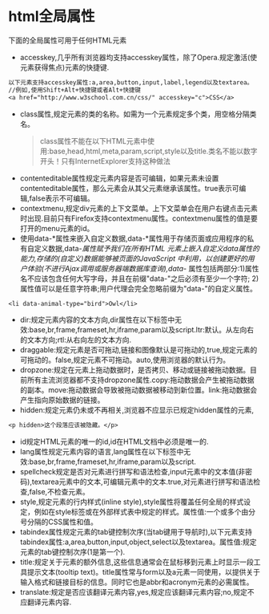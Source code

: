 # html全局属性
下面的全局属性可用于任何HTML元素
* accesskey,几乎所有浏览器均支持accesskey属性，除了Opera.规定激活(使元素获得焦点)元素的快捷键.
```txt
以下元素支持accesskey属性:a,area,button,input,label,legend以及textarea。
//例如,使用Shift+Alt+快捷键或者Alt+快捷键
<a href="http://www.w3school.com.cn/css/" accesskey="c">CSS</a>

```
* class属性,规定元素的类的名称。如需为一个元素规定多个类，用空格分隔类名。
  >class属性不能在以下HTML元素中使用:base,head,html,meta,param,script,style以及title.类名不能以数字开头！只有InternetExplorer支持这种做法
* contenteditable属性规定元素内容是否可编辑，如果元素未设置contenteditable属性，那么元素会从其父元素继承该属性。true表示可编辑,false表示不可编辑。
* contextmenu,规定div元素的上下文菜单。上下文菜单会在用户右键点击元素时出现.目前只有Firefox支持contextmenu属性。contextmenu属性的值是要打开的menu元素的id。
* 使用data-*属性来嵌入自定义数据,data-*属性用于存储页面或应用程序的私有自定义数据,data-*属性赋予我们在所有HTML 元素上嵌入自定义data属性的能力,存储的(自定义)数据能够被页面的JavaScript 中利用，以创建更好的用户体验(不进行Ajax调用或服务器端数据库查询),data-* 属性包括两部分:1)属性名不应该包含任何大写字母，并且在前缀"data-"之后必须有至少一个字符;
  2)属性值可以是任意字符串;用户代理会完全忽略前缀为"data-"的自定义属性。
```txt
<li data-animal-type="bird">Owl</li>
```
* dir:规定元素内容的文本方向,dir属性在以下标签中无效:base,br,frame,frameset,hr,iframe,param以及script.ltr:默认。从左向右的文本方向;rtl:从右向左的文本方向.
* draggable:规定元素是否可拖动,链接和图像默认是可拖动的,true,规定元素的可拖动的。false,规定元素不可拖动。auto,使用浏览器的默认行为。
* dropzone:规定在元素上拖动数据时，是否拷贝、移动或链接被拖动数据。目前所有主流浏览器都不支持dropzone属性.copy:拖动数据会产生被拖动数据的副本。move:拖动数据会导致被拖动数据被移动到新位置。link:拖动数据会产生指向原始数据的链接。
* hidden:规定元素仍未或不再相关,浏览器不应显示已规定hidden属性的元素,
```txt
<p hidden>这个段落应该被隐藏。</p>
```
* id规定HTML元素的唯一的id,id在HTML文档中必须是唯一的.
* lang属性规定元素内容的语言,lang属性在以下标签中无效:base,br,frame,frameset,hr,iframe,param以及script.
* spellcheck规定是否对元素进行拼写和语法检查,input元素中的文本值(非密码),textarea元素中的文本,可编辑元素中的文本.true,对元素进行拼写和语法检查,false,不检查元素。
* style,规定元素的行内样式(inline style),style属性将覆盖任何全局的样式设定，例如在style标签或在外部样式表中规定的样式。属性值:一个或多个由分号分隔的CSS属性和值。
* tabindex属性规定元素的tab键控制次序(当tab键用于导航时),以下元素支持 tabindex属性:a,area,button,input,object,select以及textarea。属性值:规定元素的tab键控制次序(1是第一个).
* title:规定关于元素的额外信息,这些信息通常会在鼠标移到元素上时显示一段工具提示文本(tooltip text)。title属性常与form以及a元素一同使用，以提供关于输入格式和链接目标的信息。同时它也是abbr和acronym元素的必需属性。
* translate:规定是否应该翻译元素内容,yes,规定应该翻译元素内容;no,规定不应翻译元素内容.

